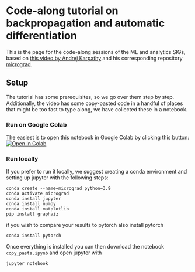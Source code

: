 # Code-along tutorial on backpropagation and automatic differentiation

This is the page for the code-along sessions of the ML and analytics SIGs, based on [this video by Andrej Karpathy](https://www.youtube.com/watch?v=VMj-3S1tku0) and his corresponding repository [micrograd](https://github.com/karpathy/micrograd).

## Setup

The tutorial has some prerequisites, so we go over them step by step. Additionally, the video has some copy-pasted code in a handful of places that might be too fast to type along, we have collected these in a notebook.

### Run on Google Colab
The easiest is to open this notebook in Google Colab by clicking this button: [![Open In Colab](https://colab.research.google.com/assets/colab-badge.svg)](https://colab.research.google.com/github/NLeSC/Machine_Learning_SIG/blob/master/micrograd/copy_pasta.ipynb)

### Run locally
If you prefer to run it locally, we suggest creating a conda environment and setting up jupyter with the following steps:
```
conda create --name=micrograd python=3.9
conda activate micrograd
conda install jupyter
conda install numpy
conda install matplotlib
pip install graphviz
```
if you wish to compare your results to pytorch also install pytorch
```
conda install pytorch
```

Once everything is installed you can then download the notebook `copy_pasta.ipynb` and open jupyter with
```
jupyter notebook
```
